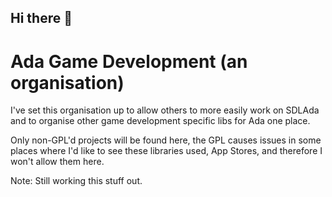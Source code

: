 ## Hi there 👋

<!--

**Here are some ideas to get you started:**

🙋‍♀️ A short introduction - what is your organization all about?
🌈 Contribution guidelines - how can the community get involved?
👩‍💻 Useful resources - where can the community find your docs? Is there anything else the community should know?
🍿 Fun facts - what does your team eat for breakfast?
🧙 Remember, you can do mighty things with the power of [Markdown](https://docs.github.com/github/writing-on-github/getting-started-with-writing-and-formatting-on-github/basic-writing-and-formatting-syntax)
-->

# Ada Game Development (an organisation)

I've set this organisation up to allow others to more easily work on SDLAda and to organise other game development specific libs for Ada one place.

Only non-GPL'd projects will be found here, the GPL causes issues in some places where I'd like to see these libraries used, App Stores, and therefore I won't allow them here.

Note: Still working this stuff out.
